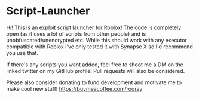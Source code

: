 # Script-Launcher

Hi! This is an exploit script launcher for Roblox! The code is completely open (as it uses a lot of scripts from other people) and is unobfuscated/unencrypted etc.
While this should work with any executor compatible with Roblox I've only tested it with Synapse X so I'd recommend you use that.

If there's any scripts you want added, feel free to shoot me a DM on the linked twitter on my GitHub profile! Pull requests will also be considered.

Please also consider donating to fund development and motivate me to make cool new stuff! https://buymeacoffee.com/rooray
